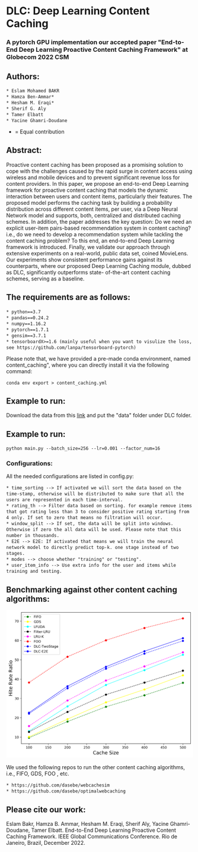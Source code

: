 # DLC: Deep Learning Content Caching
### A pytorch GPU implementation our accepted paper "End-to-End Deep Learning Proactive Content Caching Framework" at Globecom 2022 CSM

## Authors:
    * Eslam Mohamed BAKR
    * Hamza Ben-Ammar*
    * Hesham M. Eraqi*
    * Sherif G. Aly
    * Tamer Elbatt
    * Yacine Ghamri-Doudane

* = Equal contribution

## Abstract:
Proactive content caching has been proposed as a
promising solution to cope with the challenges caused by the
rapid surge in content access using wireless and mobile devices
and to prevent significant revenue loss for content providers. In
this paper, we propose an end-to-end Deep Learning framework
for proactive content caching that models the dynamic interaction
between users and content items, particularly their features.
The proposed model performs the caching task by building a
probability distribution across different content items, per user,
via a Deep Neural Network model and supports, both, centralized
and distributed caching schemes. In addition, the paper addresses
the key question: Do we need an explicit user-item pairs-based
recommendation system in content caching? i.e., do we need to
develop a recommendation system while tackling the content
caching problem? To this end, an end-to-end Deep Learning
framework is introduced. Finally, we validate our approach
through extensive experiments on a real-world, public data set,
coined MovieLens. Our experiments show consistent performance
gains against its counterparts, where our proposed Deep Learning
Caching module, dubbed as DLC, significantly outperforms state-
of-the-art content caching schemes, serving as a baseline.

## The requirements are as follows:
	* python==3.7
	* pandas==0.24.2
	* numpy==1.16.2
	* pytorch==1.7.1
	* gensim==3.7.1
	* tensorboardX>=1.6 (mainly useful when you want to visulize the loss, see https://github.com/lanpa/tensorboard-pytorch)
Please note that, we have provided a pre-made conda environment, named content_caching", where you can directly install it via the following command:

    conda env export > content_caching.yml

## Example to run:
Download the data from this [link](https://drive.google.com/drive/folders/1Keww2JHH4Pqx_Oe5Q6hp641t-weU2vPd?usp=sharing)
and put the "data" folder under DLC folder.

## Example to run:
```
python main.py --batch_size=256 --lr=0.001 --factor_num=16
```
### Configurations:
All the needed configurations are listed in config.py:

    * time_sorting --> If activated we will sort the data based on the time-stamp, otherwise will be distributed to make sure that all the users are represented in each time-interval.
    * rating_th --> Filter data based on sorting. for example remove items that got rating less than 3 to consider positive rating starting from 4 only. If set to zero that means no filtration will occur.
    * window_split --> If set, the data will be split into windows. Otherwise if zero the all data will be used. Please note that this number in thousands.
    * E2E --> E2E: If activated that means we will train the neural network model to directly predict top-k. one stage instead of two stages.
    * modes --> choose whether "training" or "testing".
    * user_item_info --> Use extra info for the user and items while training and testing.

## Benchmarking against other content caching algorithms:
![Alt text](CFR_benchmarking.png?raw=true "Title")

We used the following repos to run the other content caching algorithms, i.e., FIFO, GDS, FOO , etc.

    * https://github.com/dasebe/webcachesim
    * https://github.com/dasebe/optimalwebcaching

## Please cite our work:
Eslam Bakr, Hamza B. Ammar, Hesham M. Eraqi, Sherif Aly, Yacine Ghamri-Doudane, Tamer Elbatt. End-to-End Deep Learning Proactive Content Caching Framework. IEEE Global Communications Conference. Rio de Janeiro, Brazil, December 2022.
